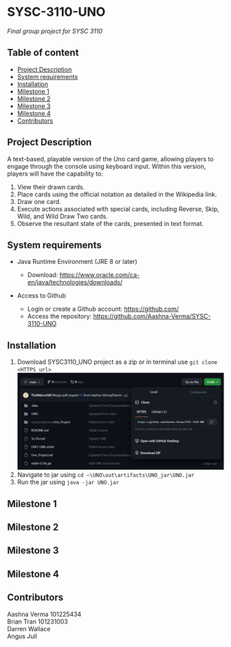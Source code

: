 # SYSC-3110-UNO
_Final group project for SYSC 3110_

## Table of content
* [Project Description](#project-description)  
* [System requirements](#system-requirements)  
* [Installation](#installation)  
* [Milestone 1](#milestone-1)  
* [Milestone 2](#milestone-2)    
* [Milestone 3](#milestone-3)  
* [Milestone 4](#milestone-4)   
* [Contributors](#contributors)

## Project Description

A text-based, playable version of the Uno card game, allowing players to engage through the console using keyboard input. Within this version, players will have the capability to:

1. View their drawn cards.
2. Place cards using the official notation as detailed in the Wikipedia link.
3. Draw one card.
4. Execute actions associated with special cards, including Reverse, Skip, Wild, and Wild Draw Two cards.
5. Observe the resultant state of the cards, presented in text format.

## System requirements

* Java Runtime Environment (JRE 8 or later)
    * Download: https://www.oracle.com/ca-en/java/technologies/downloads/

* Access to Github
    * Login or create a Github account: https://github.com/
    * Access the repository: https://github.com/Aashna-Verma/SYSC-3110-UNO

## Installation
1. Download SYSC3110_UNO project as a zip or in terminal use `git clone <HTTPS url>`
![Alt text](./images/git_download_info.png)
2. Navigate to jar using `cd ~\UNO\out\artifacts\UNO_jar\UNO.jar`
3. Run the jar using `java -jar UNO.jar`

## Milestone 1
## Milestone 2
## Milestone 3
## Milestone 4

## Contributors
Aashna Verma 101225434  
Brian Tran 101231003  
Darren Wallace  
Angus Jull
